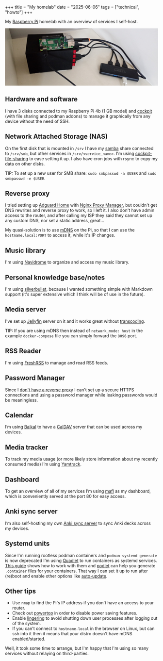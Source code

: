 +++
title = "My homelab"
date = "2025-06-06"
tags = ["technical", "howto"]
+++

My [Raspberry Pi](https://www.raspberrypi.com/) homelab with an overview of services I self-host.

<!--more-->

![Example Raspberry Pi NAS](nas.jpg)

## Hardware and software

I have 3 disks connected to my Raspberry Pi 4b (1 GB model) and [cockpit](https://cockpit-project.org/) (with file sharing and podman addons) to manage it graphically from any device without the need of SSH.

## Network Attached Storage (NAS)

On the first disk that is mounted in `/srv` I have my [samba](https://www.samba.org/) share connected to `/srv/smb`, but other services in `/srv/<service_name>`. I'm using [cockpit-file-sharing](https://github.com/45Drives/cockpit-file-sharing) to ease setting it up. I also have cron jobs with rsync to copy my data on other disks.

TIP: To set up a new user for SMB share: `sudo smbpasswd -a $USER` and `sudo smbpasswd -e $USER`.

## Reverse proxy

I tried setting up [Adguard Home](https://adguard.com/en/adguard-home/overview.html) with [Nginx Proxy Manager](https://nginxproxymanager.com/setup/), but couldn't get DNS rewrites and reverse proxy to work, so I left it. I also don't have admin access to the router, and after calling my ISP they said they cannot set up any custom DNS, nor set a static address, great...

My quasi-solution is to use [mDNS](https://en.wikipedia.org/wiki/Multicast_DNS) on the Pi, so that I can use the `hostname.local:PORT` to access it, while it's IP changes.

## Music library

I'm using [Navidrome](https://www.navidrome.org/) to organize and access my music library.
    
## Personal knowledge base/notes

I'm using [silverbullet](https://silverbullet.md), because I wanted something simple with Markdown support (it's super extensive which I think will be of use in the future).

## Media server

I've set up [Jellyfin](https://jellyfin.org/) server on it and it works great without [transcoding](https://jellyfin.org/docs/general/clients/codec-support/).

TIP: If you are using mDNS then instead of `network_mode: host` in the example `docker-compose` file you can simply forward the `8096` port.
    
## RSS Reader

I'm using [FreshRSS](https://www.freshrss.org/) to manage and read RSS feeds.

## Password Manager

Since I [don't have a reverse proxy](#reverse-proxy) I can't set up a secure HTTPS connections and using a password manager while leaking passwords would be meaningless.

## Calendar

I’m using [Baikal](https://sabre.io/baikal/) to have a [CalDAV](https://en.wikipedia.org/wiki/CalDAV) server that can be used across my devices.

## Media tracker

To track my media usage (or more likely store information about my recently consumed media) I’m using [Yamtrack](https://github.com/FuzzyGrim/Yamtrack).

## Dashboard

To get an overview of all of my services I’m using [mafl](https://mafl.hywax.space/) as my dashboard, which is conveniently served at the port 80 for easy access.

## Anki sync server

I’m also self-hosting my own [Anki sync server](https://docs.ankiweb.net/sync-server.html) to sync Anki decks across my devices.

## Systemd units

Since I'm running rootless podman containers and `podman systemd generate` is now deprecated I'm using [Quadlet](https://docs.podman.io/en/latest/markdown/podman-systemd.unit.5.html) to run containers as systemd services. [This guide](https://mo8it.com/blog/quadlet/) shows how to work with them and [podlet](https://github.com/containers/podlet) can help you generate `.container` files for your containers. That way I can set it up to run after (re)boot and enable other options like [auto-update](https://docs.podman.io/en/latest/markdown/podman-auto-update.1.html).

## Other tips

* Use `nmap` to find the Pi's IP address if you don't have an access to your router.
* Check out [powertop](https://github.com/fenrus75/powertop) in order to disable power saving features.
* Enable [lingering](https://www.freedesktop.org/software/systemd/man/latest/loginctl.html#:~:text=Enable%2Fdisable%20user%20lingering%20for,to%20run%20long%2Drunning%20services) to avoid shutting down user processes after logging out of the system.
* If you can't connect to `hostname.local` in the browser on Linux, but can ssh into it then it means that your distro doesn't have mDNS enabled/started.

Well, it took some time to arrange, but I'm happy that I'm using so many services without relaying on third-parties.
